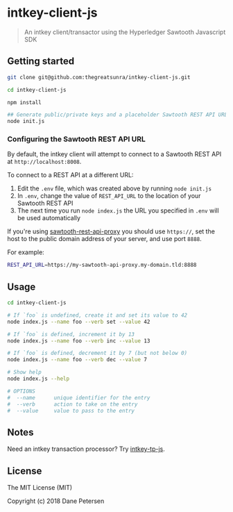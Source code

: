 # intkey-client-js

> An intkey client/transactor using the Hyperledger Sawtooth Javascript SDK

## Getting started

```bash
git clone git@github.com:thegreatsunra/intkey-client-js.git

cd intkey-client-js

npm install

## Generate public/private keys and a placeholder Sawtooth REST API URL
node init.js
```

### Configuring the Sawtooth REST API URL

By default, the intkey client will attempt to connect to a Sawtooth REST API at `http://localhost:8008`.

To connect to a REST API at a different URL:

1. Edit the `.env` file, which was created above by running `node init.js`
1. In `.env`, change the value of `REST_API_URL` to the location of your Sawtooth REST API
1. The next time you run `node index.js` the URL you specified in `.env` will be used automatically 

If you're using [sawtooth-rest-api-proxy](https://github.com/thegreatsunra/sawtooth-rest-api-proxy) you should use `https://`, set the host to the public domain address of your server, and use port `8888`.

For example:

```bash
REST_API_URL=https://my-sawtooth-api-proxy.my-domain.tld:8888
```

## Usage

```bash
cd intkey-client-js

# If `foo` is undefined, create it and set its value to 42
node index.js --name foo --verb set --value 42

# If `foo` is defined, increment it by 13
node index.js --name foo --verb inc --value 13

# If `foo` is defined, decrement it by 7 (but not below 0)
node index.js --name foo --verb dec --value 7

# Show help
node index.js --help

# OPTIONS
#  --name      unique identifier for the entry  
#  --verb      action to take on the entry      
#  --value     value to pass to the entry      
```

## Notes

Need an intkey transaction processor? Try [intkey-tp-js](https://github.com/thegreatsunra/intkey-client-js).

## License

The MIT License (MIT)

Copyright (c) 2018 Dane Petersen
